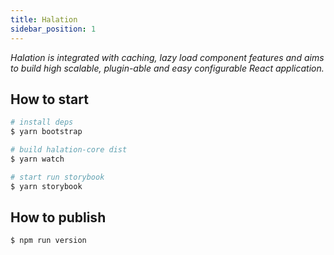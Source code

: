 ```yaml
---
title: Halation
sidebar_position: 1
---
```


_Halation is integrated with caching, lazy load component features and aims to build high scalable, plugin-able and easy configurable React application._

## How to start

```bash
# install deps
$ yarn bootstrap

# build halation-core dist
$ yarn watch

# start run storybook
$ yarn storybook
```

## How to publish

```bash
$ npm run version
```